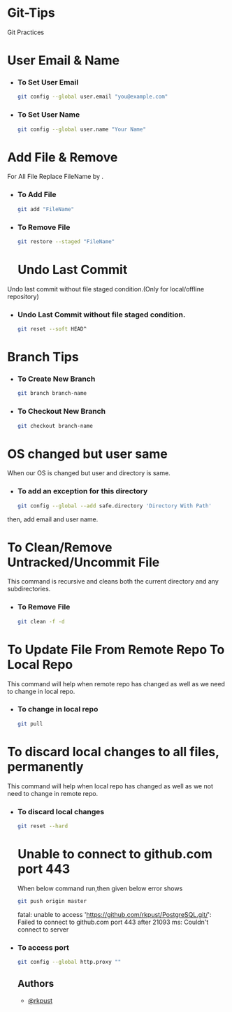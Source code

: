 # Git-Tips
Git Practices 


# User Email & Name 
- ### To Set User Email
  ```bash
  git config --global user.email "you@example.com"
  ```
- ### To Set User Name
  ```bash
  git config --global user.name "Your Name"
  ```
  
# Add File & Remove
For All File Replace FileName by .
- ### To Add File
  ```bash
  git add "FileName"
  ```
- ### To Remove File
  ```bash
  git restore --staged "FileName"
  ```
  
  # Undo Last Commit
Undo last commit without file staged condition.(Only for local/offline repository)
- ### Undo Last Commit without file staged condition.
  ```bash
  git reset --soft HEAD^
  ```

# Branch Tips
- ### To Create New Branch
  ```bash
  git branch branch-name
  ```

- ### To Checkout New Branch
  ```bash
  git checkout branch-name
  ```
# OS changed but user same
When our OS is changed but user and directory is same.
- ### To add an exception for this directory
  ```bash
  git config --global --add safe.directory 'Directory With Path'
  ```
then, add email and user name.
  
# To Clean/Remove Untracked/Uncommit File
 This command is recursive and cleans both the current directory and any subdirectories.
- ### To Remove File
  ```bash
  git clean -f -d
  ``` 
# To Update File From Remote Repo To Local Repo
 This command will help when remote repo has changed as well as we need to change in local repo.
- ### To change in local repo
  ```bash
  git pull
  ```
# To discard local changes to all files, permanently
 This command will help when local repo has changed as well as we not need to change in remote repo.
- ### To discard local changes
  ```bash
  git reset --hard
  ```

  # Unable to connect to github.com port 443
  When below command run,then given below error shows
  ```bash
  git push origin master
  ```
  fatal: unable to access 'https://github.com/rkpust/PostgreSQL.git/': Failed to connect to github.com port 443 after 21093 ms: Couldn't connect to server
- ### To access port
  ```bash
  git config --global http.proxy ""
  ```

  ## Authors

  - [@rkpust](https://www.github.com/rkpust)
